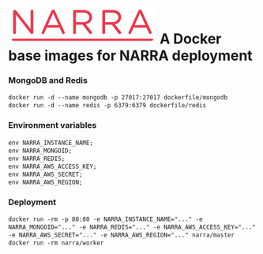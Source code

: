 ![narra logo](narra.png)
A Docker base images for NARRA deployment
=========================================

### MongoDB and Redis

    docker run -d --name mongodb -p 27017:27017 dockerfile/mongodb
    docker run -d --name redis -p 6379:6379 dockerfile/redis

### Environment variables

    env NARRA_INSTANCE_NAME;
    env NARRA_MONGOID;
    env NARRA_REDIS;
    env NARRA_AWS_ACCESS_KEY;
    env NARRA_AWS_SECRET;
    env NARRA_AWS_REGION;

### Deployment

    docker run -rm -p 80:80 -e NARRA_INSTANCE_NAME="..." -e NARRA_MONGOID="..." -e NARRA_REDIS="..." -e NARRA_AWS_ACCESS_KEY="..." -e NARRA_AWS_SECRET="..." -e NARRA_AWS_REGION="..." narra/master
    docker run -rm narra/worker
